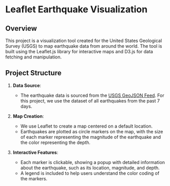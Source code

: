 # Leaflet Earthquake Visualization

## Overview

This project is a visualization tool created for the United States Geological Survey (USGS) to map earthquake data from around the world. The tool is built using the Leaflet.js library for interactive maps and D3.js for data fetching and manipulation.

## Project Structure

1. **Data Source**:
   - The earthquake data is sourced from the [USGS GeoJSON Feed](https://earthquake.usgs.gov/earthquakes/feed/v1.0/geojson.php). For this project, we use the dataset of all earthquakes from the past 7 days.

2. **Map Creation**:
   - We use Leaflet to create a map centered on a default location.
   - Earthquakes are plotted as circle markers on the map, with the size of each marker representing the magnitude of the earthquake and the color representing the depth.

3. **Interactive Features**:
   - Each marker is clickable, showing a popup with detailed information about the earthquake, such as its location, magnitude, and depth.
   - A legend is included to help users understand the color coding of the markers.
